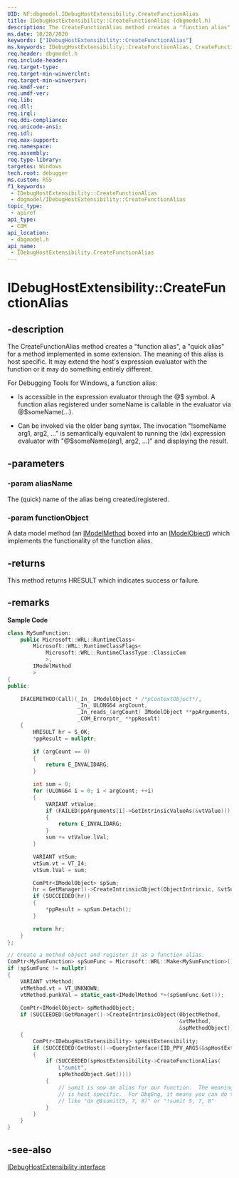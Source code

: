 ```yaml
---
UID: NF:dbgmodel.IDebugHostExtensibility.CreateFunctionAlias
title: IDebugHostExtensibility::CreateFunctionAlias (dbgmodel.h)
description: The CreateFunctionAlias method creates a "function alias", a "quick alias" for a method implemented in some extension. The meaning of this alias is host specific.
ms.date: 10/28/2020
keywords: ["IDebugHostExtensibility::CreateFunctionAlias"]
ms.keywords: IDebugHostExtensibility::CreateFunctionAlias, CreateFunctionAlias, IDebugHostExtensibility.CreateFunctionAlias, IDebugHostExtensibility::CreateFunctionAlias, IDebugHostExtensibility.CreateFunctionAlias
req.header: dbgmodel.h
req.include-header: 
req.target-type: 
req.target-min-winverclnt: 
req.target-min-winversvr: 
req.kmdf-ver: 
req.umdf-ver: 
req.lib: 
req.dll: 
req.irql: 
req.ddi-compliance: 
req.unicode-ansi: 
req.idl: 
req.max-support: 
req.namespace: 
req.assembly: 
req.type-library: 
targetos: Windows
tech.root: debugger
ms.custom: RS5
f1_keywords:
 - IDebugHostExtensibility::CreateFunctionAlias
 - dbgmodel/IDebugHostExtensibility::CreateFunctionAlias
topic_type:
 - apiref
api_type:
 - COM
api_location:
 - dbgmodel.h
api_name:
 - IDebugHostExtensibility.CreateFunctionAlias
---
```


# IDebugHostExtensibility::CreateFunctionAlias


## -description

The CreateFunctionAlias method creates a "function alias", a "quick alias" for a method implemented in some extension. The meaning of this alias is host specific. It may extend the host's expression evaluator with the function or it may do something entirely different. 

For Debugging Tools for Windows, a function alias: 

- Is accessible in the expression evaluator through the @$ symbol. A function alias registered under someName is callable in the evaluator via @$someName(...).

- Can be invoked via the older bang syntax. The invocation "!someName arg1, arg2, ..." is semantically equivalent to running the (dx) expression evaluator with "@$someName(arg1, arg2, ...)" and displaying the result.

## -parameters

### -param aliasName

The (quick) name of the alias being created/registered.

### -param functionObject

A data model method (an [IModelMethod](nn-dbgmodel-imodelmethod.md) boxed into an [IModelObject](nn-dbgmodel-imodelobject.md)) which implements the functionality of the function alias.

## -returns

This method returns HRESULT which indicates success or failure.

## -remarks

**Sample Code**

```cpp
class MySumFunction:
    public Microsoft::WRL::RuntimeClass<
        Microsoft::WRL::RuntimeClassFlags<
            Microsoft::WRL::RuntimeClassType::ClassicCom
            >,
        IModelMethod
        >
{
public:

    IFACEMETHOD(Call)(_In_ IModelObject * /*pContextObject*/, 
                      _In_ ULONG64 argCount, 
                      _In_reads_(argCount) IModelObject **ppArguments, 
                      _COM_Errorptr_ **ppResult)
    {
        HRESULT hr = S_OK;
        *ppResult = nullptr;

        if (argCount == 0)
        {
            return E_INVALIDARG;
        }

        int sum = 0;
        for (ULONG64 i = 0; i < argCount; ++i)
        {
            VARIANT vtValue;
            if (FAILED(ppArguments[i]->GetIntrinsicValueAs(&vtValue)))
            {
                return E_INVALIDARG;
            }
            sum += vtValue.lVal;
        }

        VARIANT vtSum;
        vtSum.vt = VT_I4;
        vtSum.lVal = sum;

        ComPtr<IModelObject> spSum;
        hr = GetManager()->CreateIntrinsicObject(ObjectIntrinsic, &vtSum, &spSum);
        if (SUCCEEDED(hr))
        {
            *ppResult = spSum.Detach();
        }

        return hr;
    }
};

// Create a method object and register it as a function alias.
ComPtr<MySumFunction> spSumFunc = Microsoft::WRL::Make<MySumFunction>();
if (spSumFunc != nullptr)
{
    VARIANT vtMethod;
    vtMethod.vt = VT_UNKNOWN;
    vtMethod.punkVal = static_cast<IModelMethod *>(spSumFunc.Get());
    
    ComPtr<IModelObject> spMethodObject;
    if (SUCCEEDED(GetManager()->CreateIntrinsicObject(ObjectMethod, 
                                                      &vtMethod, 
                                                      &spMethodObject)))
    {
        ComPtr<IDebugHostExtensibility> spHostExtensibility;
        if (SUCCEEDED(GetHost()->QueryInterface(IID_PPV_ARGS(&spHostExtensibility)))
        {
            if (SUCCEEDED(spHostExtensibility->CreateFunctionAlias(
                L"sumit",
                spMethodObject.Get())))
            {
                // sumit is now an alias for our function.  The meaning here 
                // is host specific.  For DbgEng, it means you can do things
                // like "dx @$sumit(5, 7, 8)" or "!sumit 5, 7, 8"
            }
        }
    }
}
```

## -see-also

[IDebugHostExtensibility interface](nn-dbgmodel-idebughostextensibility.md)

